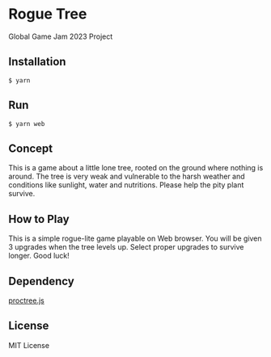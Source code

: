 # Rogue Tree

Global Game Jam 2023 Project

## Installation

```
$ yarn
```

## Run

```
$ yarn web
```

## Concept

This is a game about a little lone tree, rooted on the ground where nothing is around. The tree is very weak and vulnerable to the harsh weather and conditions like sunlight, water and nutritions. Please help the pity plant survive.

## How to Play

This is a simple rogue-lite game playable on Web browser. You will be given 3 upgrades when the tree levels up. Select proper upgrades to survive longer. Good luck!

## Dependency

[proctree.js](https://github.com/supereggbert/proctree.js)

## License

MIT License
